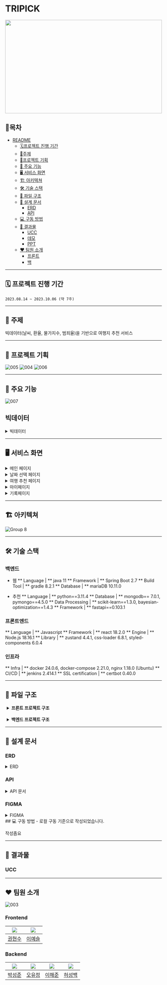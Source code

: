 # TRIPICK
<img src="https://tripickbucket.s3.ap-northeast-2.amazonaws.com/README/logo.png" width="100%" height="300px"/>


## 📖목차
- [README](#readme)
	- [🗓프로젝트 진행 기간](#-프로젝트-진행-기간)
	- [📑주제](#-주제)
	- [🎉프로젝트 기획](#-프로젝트-기획)
	- [🔑 주요 기능](#-주요-기능)
	- [🖥 서비스 화면](#-서비스-화면)
	- [🏗️ 아키텍쳐](#-아키텍쳐)
	- [🛠 기술 스택](#-기술-스택)
	- [📂 파일 구조](#-파일-구조)
	- [📝 설계 문서](#-설계-문서)
	    - [ERD](#erd)
	    - [API](#api)
	- [💻 구동 방법](#-구동-방법)
	- [💾 결과물](#-결과물)
	    - [UCC](#UCC)
	    - [데모](#데모)
	    - [PPT](#PPT)
	- [❤ 팀원 소개](#-팀원-소개)
		- [프론트](#프론트)
		- [백](#백)
<!-- <small><i><a href='http://ecotrust-canada.github.io/markdown-toc/'>Table of contents generated with markdown-toc</a></i></small> -->


---
## 🗓 프로젝트 진행 기간
`2023.08.14 ~ 2023.10.06 (약 7주)`

---
## 📑 주제
빅데이터(날씨, 환율, 물가지수, 범죄율)을 기반으로 여행지 추천 서비스 

---
## 🎉 프로젝트 기획
![005](https://github.com/yj0111/Bigdata_study/assets/118320449/4bff990e-51e0-49e1-b2dd-7b34ea4d6110)
![004](https://github.com/yj0111/Bigdata_study/assets/118320449/0ccc4387-2f9c-4100-924c-a487e8ad5cd4)
![006](https://github.com/yj0111/Bigdata_study/assets/118320449/645abeb5-742d-4803-b75e-3ecf95058d6c)

---
## 🔑 주요 기능
![007](https://github.com/yj0111/Bigdata_study/assets/118320449/0c87b547-83ba-4781-95ee-b12826cb4ffe)

## 빅데이터
<details>
<summary>빅데이터</summary>
<div markdown="1">
    <img src="https://github.com/yj0111/Bigdata_study/assets/118320449/4f52cc35-3016-4c5a-a1eb-ec395c785aaa" alt="기록페이지"/>
    <img src="https://github.com/yj0111/Bigdata_study/assets/118320449/0935c6cc-0e93-4d8e-a0ff-576e6faee687" alt="기록페이지"/>
    <img src="https://github.com/yj0111/Bigdata_study/assets/118320449/3ba4b9b5-056d-4ba3-a986-3e034cf4d9e4" alt="기록페이지"/>
    <img src="https://github.com/yj0111/Bigdata_study/assets/118320449/8885808e-16e6-47de-9228-ca5dd82c42be" alt="기록페이지"/>
    <img src="https://github.com/yj0111/Bigdata_study/assets/118320449/7adc0084-cf45-4c61-b36b-a22d08fef3b2" alt="기록페이지"/>
</div>
</details>

---
## 🖥 서비스 화면

<details>
<summary>메인 페이지</summary>
<div markdown="1">       
    <img src="https://tripickbucket.s3.ap-northeast-2.amazonaws.com/README/%EB%9E%9C%EB%94%A9%ED%8E%98%EC%9D%B4%EC%A7%80.JPG" alt="랜딩"/>
    <img src="https://tripickbucket.s3.ap-northeast-2.amazonaws.com/README/%EB%9E%9C%EB%94%A9+%EC%B6%94%EC%B2%9C1.JPG" alt="랜딩"/>
    <img src="https://tripickbucket.s3.ap-northeast-2.amazonaws.com/README/%EB%9E%9C%EB%94%A9+%EC%B6%94%EC%B2%9C2.JPG" alt="랜딩"/>
</div>
</details>

<details>
<summary>날짜 선택 페이지</summary>
<div markdown="1">       
    <img src="https://tripickbucket.s3.ap-northeast-2.amazonaws.com/README/%EB%82%A0%EC%A7%9C+%EC%84%A0%ED%83%9D+%ED%8E%98%EC%9D%B4%EC%A7%80.JPG" alt="날짜선택"/>
</div>
</details>

<details>
<summary>여행 추천 페이지</summary>
<div markdown="1">       
    <img src="https://tripickbucket.s3.ap-northeast-2.amazonaws.com/README/%EC%A2%85%ED%95%A9%EC%B6%94%EC%B2%9C.JPG" alt="종합추천"/>
    <img src="https://tripickbucket.s3.ap-northeast-2.amazonaws.com/README/%EB%82%AE%EC%9D%80%ED%99%98%EC%9C%A8.JPG" alt="낮은환율"/>
    <img src="https://tripickbucket.s3.ap-northeast-2.amazonaws.com/README/%EC%A2%8B%EC%9D%80+%EB%82%A0%EC%94%A8.JPG" alt="좋은날씨"/>
    <img src="https://tripickbucket.s3.ap-northeast-2.amazonaws.com/README/%EC%95%88%EC%A0%84%EC%A0%9C%EC%9D%BC.JPG" alt="안전제일"/>
</div>
</details>

<details>
<summary>마이페이지</summary>
<div markdown="1">       
    <img src="https://tripickbucket.s3.ap-northeast-2.amazonaws.com/README/%EB%A7%88%EC%9D%B4%ED%8E%98%EC%9D%B4%EC%A7%80.JPG" alt="매칭페이지"/>
    <img src="https://tripickbucket.s3.ap-northeast-2.amazonaws.com/README/%EB%A7%88%EC%9D%B4%ED%8E%98%EC%9D%B4%EC%A7%802.JPG" alt="매칭페이지"/>
    <img src="https://tripickbucket.s3.ap-northeast-2.amazonaws.com/README/%EB%A7%88%EC%9D%B4%ED%8E%98%EC%9D%B4%EC%A7%803.JPG" alt="매칭페이지"/>
    <img src="https://tripickbucket.s3.ap-northeast-2.amazonaws.com/README/%EB%A7%88%EC%9D%B4%ED%8E%98%EC%9D%B4%EC%A7%804.JPG" alt="매칭페이지"/>
</div>
</details>

<details>
<summary>기록페이지</summary>
<div markdown="1">
    <img src="https://tripickbucket.s3.ap-northeast-2.amazonaws.com/README/%EA%B8%B0%EB%A1%9D%ED%8E%98%EC%9D%B4%EC%A7%80.JPG" alt="기록페이지"/>
    <img src="https://tripickbucket.s3.ap-northeast-2.amazonaws.com/README/%EA%B8%B0%EB%A1%9D+%EC%84%A0%ED%83%9D.JPG" alt="기록페이지"/>
    <img src="https://tripickbucket.s3.ap-northeast-2.amazonaws.com/README/%EA%B8%B0%EB%A1%9D+%EC%83%81%EC%84%B8+%EC%A1%B0%ED%9A%8C.JPG" alt="기록페이지"/>
</div>
</details>

---
## 🏗️ 아키텍쳐

<img alt="Group 8" src="https://github.com/yj0111/Bigdata_study/assets/118320449/b674f52d-3e04-4adf-a82a-16507fe83e93" />

---
## 🛠 기술 스택
### 백엔드
- 웹
** Language | ** java 11
** Framework | ** Spring Boot 2.7
** Build Tool | ** gradle 8.2.1
** Database | ** mariaDB 10.11.0

- 추천
** Language | ** python==3.11.4
** Database | ** mongodb== 7.0.1, pymongo==4.5.0
** Data Processing | ** scikit-learn==1.3.0, bayesian-optimization==1.4.3
** Framework | ** fastapi==0.103.1

### 프론트엔드
** Language | **  Javascript
** Framework | ** react 18.2.0
** Engine | ** Node.js 18.16.1
** Library | ** zustand 4.4.1, css-loader 6.8.1, styled-components 6.0.4

### 인프라
** Infra | ** docker 24.0.6, docker-compose 2.21.0, nginx 1.18.0 (Ubuntu)
** CI/CD | ** jenkins 2.414.1
** SSL certification | ** certbot 0.40.0

</details>

---
## 📂 파일 구조

<details  style="margin-left: 5px;">
<summary><b>프론트 프로젝트 구조</b></summary>
<div>

```
📦 src
│  ├─ 📂 api
│  ├─ 📂asset
│  │  └─ 📂images
│  ├─ 📂components
│  │  ├─ 📂common
│  │  ├─ 📂diary
│  │  ├─ 📜index.js
│  │  ├─ 📂landing
│  │  ├─ 📂layout
│  │  ├─ 📂mypage
│  │  ├─ 📂preview
│  │  └─ 📂recommend
│  ├─ 📂hooks
│  ├─ 📂pages
│  │  ├─ 📂cart
│  │  ├─ 📂common
│  │  ├─ 📂detail
│  │  ├─ 📂diary
│  │  ├─ 📜index.js
│  │  ├─ 📂landing
│  │  ├─ 📂mbti
│  │  ├─ 📂mypage
│  │  └─ 📂recommend
│  ├─ 📂style
│  └─ 📂utils
│     ├─ index.js
│     ├─ utilsApi.js
│     └─ utilsConstant.js
│  ├─ 📜App.js
└─ └─ 📜index.js
```

</div>
</details>
<br>
<details  style="margin-left: 5px;">
<summary><b>백엔드 프로젝트 구조</b></summary>
<div>

```
📦tripick
 └─ 📂mz
   ├─ 📂common
   │  ├─ 📂config
   │  ├─ 📂entity
   │  ├─ 📂error
   │  ├─ 📂jwt
   │  └─ 📂response
   ├─ 📂member
   │  ├─ 📂controller
   │  ├─ 📂dto
   │  │  ├─ 📂request
   │  │  └─ 📂response
   │  ├─ 📂entity
   │  ├─ 📂mapper
   │  ├─ 📂repository
   │  └─ 📂service
   │     └─ 📂implement
   ├─ 📂record
   │  ├─ 📂controller
   │  ├─ 📂dto
   │  │  ├─ 📂request
   │  │  └─ 📂response
   │  ├─ 📂entity
   │  ├─ 📂mapper
   │  ├─ 📂repository
   │  └─ 📂service
   │     └─ 📂implement
   ├─ 📂trip
   │  ├─ 📂controller
   │  ├─ 📂dto
   │  │  ├─ 📂request
   │  │  └─ 📂response
   │  ├─ 📂entity
   │  ├─ 📂mapper
   │  ├─ 📂repository
   │  └─ 📂service
   │     └─ 📂implement
   └─ 📜TripickApplication.java
```

```
📦FASTAPI
└─📂app
  ├─📜dp.py
  ├─📜dummy.py
  ├─📜main.py
  └─📜recommendation.py
📂Dockerfile
📜requirements.txt
```
</div>
</details>


---
## 📝 설계 문서

### ERD
<details>
<summary>ERD</summary>
<div markdown="1">       
    <img src="https://hackmd.io/_uploads/SJKl2Mj32.png" alt="ERD 페이지"/>
</div>
</details>


### API
<details>
<summary>API 문서</summary>
<div markdown="1">       
    <img src="https://github.com/yj0111/Bigdata_study/assets/118320449/11a0909c-6234-46cf-8eba-7d3dfd0dafa8" alt="전체 문서 페이지"/>
</div>
</details>


### FIGMA
<details>
<summary>FIGMA</summary>
<div markdown="1">       
    <img src="" alt="피그마 페이지"/>
</div>
</details> 
## 💻 구동 방법
- 로컬 구동 기준으로 작성되었습니다.

작성좀요 

---
## 💾 결과물
    

### UCC

---
## ❤ 팀원 소개
![003](https://github.com/yj0111/Bigdata_study/assets/118320449/fe9c8894-de96-4f07-828e-ffa864ce62e0)

### Frontend
|![](https://github.com/yj0111/Bigdata_study/assets/118320449/908fa1c8-21bb-416f-a0fb-11b9edc2f45e)|![](https://github.com/yj0111/Bigdata_study/assets/118320449/b4279870-9d36-4cca-a51d-ff1935f990cd)|
|:---------:|:--------:|
| [권현수](https://github.com/Runsoo)| [이예슬](https://github.com/dontk1llme)|

### Backend

|![](https://github.com/yj0111/Bigdata_study/assets/118320449/b726f225-58dc-41ee-a310-51b166ea0ef0)|![](https://github.com/yj0111/Bigdata_study/assets/118320449/3f76c50c-e31f-40ba-80f3-7c5da81527b0)| ![](https://github.com/yj0111/Bigdata_study/assets/118320449/0170e496-a230-49c9-842e-39c5a6b0ea9e)| ![](https://github.com/yj0111/Bigdata_study/assets/118320449/9fcc353f-cc2f-4e67-ac00-0810c5194591)|
|:---------:|:--------:|:---------:|:--------:|
| [박성준](https://github.com/tjdwnsmm)| [오유정](https://github.com/yj0111) | [이해준](https://github.com/haegod)| [허성백](https://github.com/sungbaekheo) |
